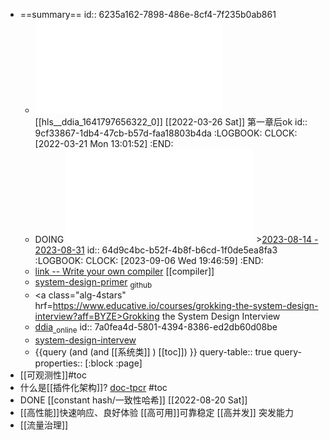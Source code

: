 - ==summary==
  id:: 6235a162-7898-486e-8cf4-7f235b0ab861
	- ![ddia.pdf](../assets/ddia_1641797656322_0.pdf) [[hls__ddia_1641797656322_0]]<span class=" bg-green white  subw9 hblack hover"> [[2022-03-26 Sat]] 第一章后ok</span>
	  id:: 9cf33867-1db4-47cb-b57d-faa18803b4da
	  :LOGBOOK:
	  CLOCK: [2022-03-21 Mon 13:01:52]
	  :END:
	- DOING ![凤凰架构-周志明.pdf](../assets/凤凰架构-周志明_1691993284231_0.pdf) >[2023-08-14 - 2023-08-31](#agenda://?start=1691993683572&end=1693462483572)
	  id:: 64d9c4bc-b52f-4b8f-b6cd-1f0de5ea8fa3
	  :LOGBOOK:
	  CLOCK: [2023-09-06 Wed 19:46:59]
	  :END:
	- [link -- Write your own compiler](https://pandolia.net/tinyc/ch1_overview.html) [[compiler]]
	- [system-design-primer](https://github.com/donnemartin/system-design-primer/blob/master/README-zh-Hans.md) <sub> <a  class="apple">github </a></sub>
	- <a class="alg-4stars" hrf=https://www.educative.io/courses/grokking-the-system-design-interview?aff=BYZE>Grokking the System Design Interview</a>
	- [ddia](https://vonng.gitbooks.io/ddia-cn/content/)<sub>_online</sub>
	  id:: 7a0fea4d-5801-4394-8386-ed2db60d08be
	- [system-design-intervew](https://github.com/checkcheckzz/system-design-interview)
	- {{query (and (and [[系统类]] )  [[toc]]) }}
	  query-table:: true
	  query-properties:: [:block :page]
- [[可观测性]]#toc
- 什么是[[插件化架构]]? [doc-tpcr](https://LWlrLXdhLWNtLQo=/pages/viewpage.action?pageId=500033089) #toc
- DONE [[constant hash/一致性哈希]] <span class=" bg-green white  subw hblack hover"> [[2022-08-20 Sat]] </span>
- [[高性能]]快速响应、良好体验    [[高可用]]可靠稳定    [[高并发]] 突发能力
- [[流量治理]]